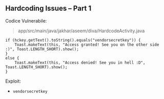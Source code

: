 ## Hardcoding Issues – Part 1

Codice Vulnerabile:

> app/src/main/java/jakhar/aseem/diva/HardcodeActivity.java

```
if (hckey.getText().toString().equals("vendorsecretkey")) {
	Toast.makeText(this, "Access granted! See you on the other side :)", Toast.LENGTH_SHORT).show();
}
else {
	Toast.makeText(this, "Access denied! See you in hell :D", Toast.LENGTH_SHORT).show();
}
```

Exploit:

- `vendorsecretkey`
